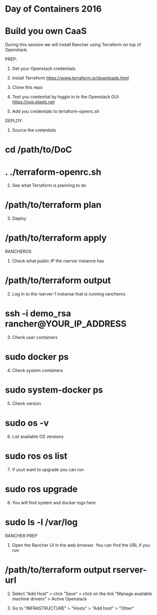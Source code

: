 # Day of Containers 2016
# Build you own CaaS

During this session we will install Rancher using Terraform on top of Openstack.


PREP:
1. Get your Openstack credentials

2. Install Terraform https://www.terraform.io/downloads.html

3. Clone this repo

4. Test you credential by loggin in to the Openstack GUI https://ops.elastx.net

5. Add you credentials to terraform-openrc.sh



DEPLOY:
1. Source the cretentials
# cd /path/to/DoC
# . ./terraform-openrc.sh

2. See what Terraform is planning to do
# /path/to/terraform plan

3. Deploy 
# /path/to/terraform apply



RANCHEROS
1. Check what public IP the rserver instance has
# /path/to/terraform output

2. Log in to the rserver-1 instanse that is running rancheros
# ssh -i demo_rsa rancher@YOUR_IP_ADDRESS

3. Check user containers
# sudo docker ps

4. Check system containers
# sudo system-docker ps

5. Check version
# sudo os -v

6. List available OS versions
# sudo ros os list

7. If yout want to upgrade you can run
# sudo ros upgrade

8. You will find system and docker logs here
# sudo ls -l /var/log


RANCHER PREP

1. Open the Rancher UI in the web browser. You can find the URL if you run
# /path/to/terraform output rserver-url

2. Select "Add Host" > click "Save" > click on the link "Manage available machine drivers" > Active Openstack

3. Go to "INFRASTRUCTURE" > "Hosts" > "Add host" > "Other"
